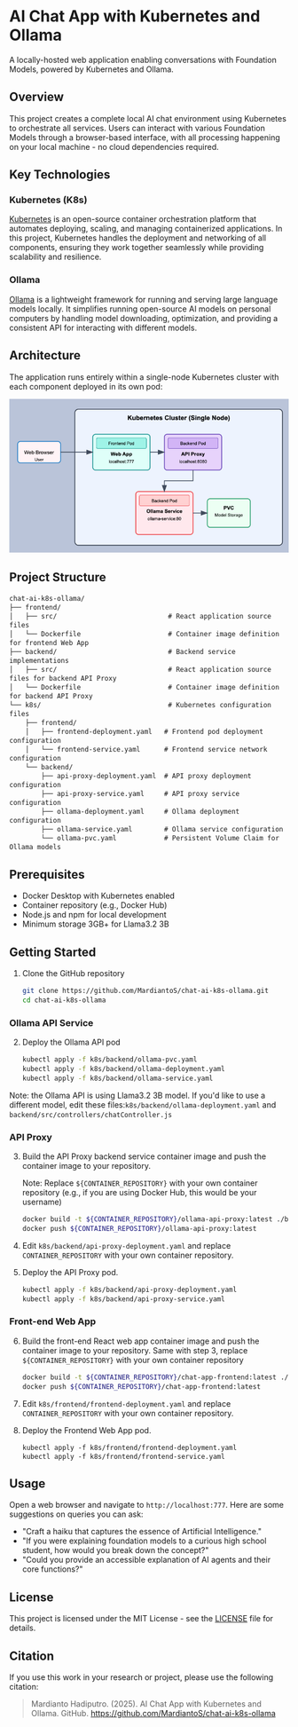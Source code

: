 # AI Chat App with Kubernetes and Ollama
A locally-hosted web application enabling conversations with Foundation Models, powered by Kubernetes and Ollama.

## Overview

This project creates a complete local AI chat environment using Kubernetes to orchestrate all services. Users can interact with various Foundation Models through a browser-based interface, with all processing happening on your local machine - no cloud dependencies required.

## Key Technologies

### Kubernetes (K8s)
[Kubernetes](https://kubernetes.io/) is an open-source container orchestration platform that automates deploying, scaling, and managing containerized applications. In this project, Kubernetes handles the deployment and networking of all components, ensuring they work together seamlessly while providing scalability and resilience.

### Ollama
[Ollama](https://ollama.com/) is a lightweight framework for running and serving large language models locally. It simplifies running open-source AI models on personal computers by handling model downloading, optimization, and providing a consistent API for interacting with different models.

## Architecture

The application runs entirely within a single-node Kubernetes cluster with each component deployed in its own pod:

![Chat AI K8S Ollama Architecture Diagram](images/chat-ai-k8s-ollama-architecture-diagram.png)

## Project Structure 

```
chat-ai-k8s-ollama/
├── frontend/
│   ├── src/                            # React application source files
│   └── Dockerfile                      # Container image definition for frontend Web App
├── backend/                            # Backend service implementations
│   ├── src/                            # React application source files for backend API Proxy
│   └── Dockerfile                      # Container image definition for backend API Proxy
└── k8s/                                # Kubernetes configuration files
    ├── frontend/
    │   ├── frontend-deployment.yaml   # Frontend pod deployment configuration
    │   └── frontend-service.yaml      # Frontend service network configuration
    └── backend/
        ├── api-proxy-deployment.yaml  # API proxy deployment configuration
        ├── api-proxy-service.yaml     # API proxy service configuration
        ├── ollama-deployment.yaml     # Ollama deployment configuration
        ├── ollama-service.yaml        # Ollama service configuration
        └── ollama-pvc.yaml            # Persistent Volume Claim for Ollama models
```

## Prerequisites
- Docker Desktop with Kubernetes enabled
- Container repository (e.g., Docker Hub)
- Node.js and npm for local development
- Minimum storage 3GB+ for Llama3.2 3B

## Getting Started

1. Clone the GitHub repository
    ```bash
    git clone https://github.com/MardiantoS/chat-ai-k8s-ollama.git
    cd chat-ai-k8s-ollama
    ```

### Ollama API Service

2. Deploy the Ollama API pod
    ```bash
    kubectl apply -f k8s/backend/ollama-pvc.yaml
    kubectl apply -f k8s/backend/ollama-deployment.yaml
    kubectl apply -f k8s/backend/ollama-service.yaml
    ```
Note: the Ollama API is using Llama3.2 3B model. If you'd like to use a different model, edit these files:`k8s/backend/ollama-deployment.yaml` and `backend/src/controllers/chatController.js`

### API Proxy
3. Build the API Proxy backend service container image and push the container image to your repository.
   
   Note: Replace `${CONTAINER_REPOSITORY}` with your own container repository (e.g., if you are using Docker Hub, this would be your username)

    ```bash
    docker build -t ${CONTAINER_REPOSITORY}/ollama-api-proxy:latest ./backend
    docker push ${CONTAINER_REPOSITORY}/ollama-api-proxy:latest
    ```

4. Edit `k8s/backend/api-proxy-deployment.yaml` and replace `CONTAINER_REPOSITORY` with your own container repository.

5. Deploy the API Proxy pod.

    ```bash
    kubectl apply -f k8s/backend/api-proxy-deployment.yaml
    kubectl apply -f k8s/backend/api-proxy-service.yaml
    ```

### Front-end Web App

6. Build the front-end React web app container image and push the container image to your repository. Same with step 3, replace `${CONTAINER_REPOSITORY}` with your own container repository

    ```bash
    docker build -t ${CONTAINER_REPOSITORY}/chat-app-frontend:latest ./frontend
    docker push ${CONTAINER_REPOSITORY}/chat-app-frontend:latest
    ```

7. Edit `k8s/frontend/frontend-deployment.yaml` and replace `CONTAINER_REPOSITORY` with your own container repository.

8. Deploy the Frontend Web App pod.

    ```
    kubectl apply -f k8s/frontend/frontend-deployment.yaml
    kubectl apply -f k8s/frontend/frontend-service.yaml
    ```

## Usage

Open a web browser and navigate to `http://localhost:777`. Here are some suggestions on queries you can ask:
- "Craft a haiku that captures the essence of Artificial Intelligence."
- "If you were explaining foundation models to a curious high school student, how would you break down the concept?"
- "Could you provide an accessible explanation of AI agents and their core functions?"

## License

This project is licensed under the MIT License - see the [LICENSE](LICENSE) file for details.

## Citation

If you use this work in your research or project, please use the following citation:
> Mardianto Hadiputro. (2025). AI Chat App with Kubernetes and Ollama. GitHub. https://github.com/MardiantoS/chat-ai-k8s-ollama
